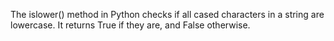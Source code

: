 
The islower() method in Python checks if all cased characters in a string are lowercase. It returns True if they are, and False otherwise.
